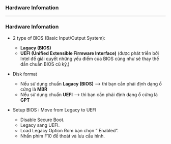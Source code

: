 
### Hardware Infomation

-----------------------------

### Hardware Infomation

* 2 type of BIOS (Basic Input/Output System):
  * **Lagacy (BIOS)** 
  * **UEFI (Unified Extensible Firmware Interface)** (được phát triển bởi Intel để giải quyết những yếu điểm của BIOS cũng như sẽ thay thế dần chuẩn BIOS cũ kỹ,)
  
* Disk format
  * Nếu sử dụng chuẩn **Lagacy (BIOS)** --> thì bạn cần phải định dạng ổ cứng là **MBR**
  * Nếu sử dụng chuẩn **UEFI**  --> thì bạn cần phải định dạng ổ cứng là **GPT**
  
  
* Setup BIOS : Move from Legacy to UEFI
  * Disable Secure Boot.
  * Legacy sang UEFI.
  * Load Legacy Option Rom bạn chọn ” Enabled”.
  * Nhấn phím F10 để thoát và lưu cấu hình.
  
